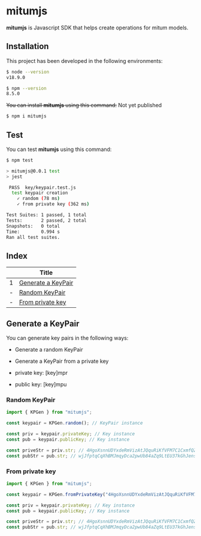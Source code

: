 # mitumjs

__mitumjs__ is Javascript SDK that helps create operations for mitum models.

## Installation

This project has been developed in the following environments:

```sh
$ node --version
v18.9.0

$ npm --version
8.5.0
```

~~You can install __mitumjs__ using this command:~~ Not yet published

```sh
$ npm i mitumjs
```

## Test

You can test __mitumjs__ using this command:

```sh
$ npm test

> mitumjs@0.0.1 test
> jest

 PASS  key/keypair.test.js
  test keypair creation
    ✓ random (78 ms)
    ✓ from private key (362 ms)

Test Suites: 1 passed, 1 total
Tests:       2 passed, 2 total
Snapshots:   0 total
Time:        0.994 s
Ran all test suites.
```

## Index

||Title|
|---|---|
|1|[Generate a KeyPair](#generate-a-keypair)|
|-|[Random KeyPair](#random-keypair)|
|-|[From private key](#from-private-key)|

## Generate a KeyPair

You can generate key pairs in the following ways:

* Generate a random KeyPair
* Generate a KeyPair from a private key

* private key: [key]mpr
* public key: [key]mpu 

### Random KeyPair

```js
import { KPGen } from "mitumjs";

const keypair = KPGen.random(); // KeyPair instance

const priv = keypair.privateKey; // Key instance
const pub = keypair.publicKey; // Key instance

const priveStr = priv.str; // 4HgoXsnnUDYxdeRmVizAtJQquRiKfVFM7C1CxmfQZgfVmpr
const pubStr = pub.str; // wjJfptqCqXhBMJmqyDca2pwUb84aZq9LtEU37kGhJensmpu
```

### From private key

```js
import { KPGen } from "mitumjs";

const keypair = KPGen.fromPrivateKey("4HgoXsnnUDYxdeRmVizAtJQquRiKfVFM7C1CxmfQZgfVmpr"); // KeyPair instance

const priv = keypair.privateKey; // Key instance
const pub = keypair.publicKey; // Key instance

const priveStr = priv.str; // 4HgoXsnnUDYxdeRmVizAtJQquRiKfVFM7C1CxmfQZgfVmpr
const pubStr = pub.str; // wjJfptqCqXhBMJmqyDca2pwUb84aZq9LtEU37kGhJensmpu
```